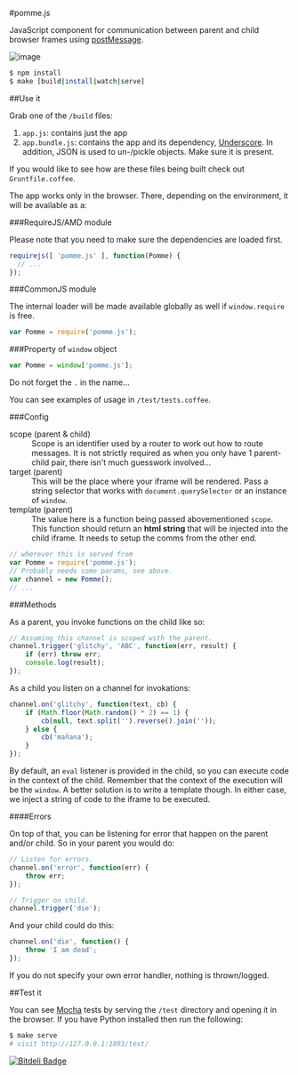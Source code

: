 #pomme.js

JavaScript component for communication between parent and child browser frames using [postMessage](http://devdocs.io/dom/window.postmessage).

![image](https://raw.github.com/radekstepan/pomme.js/master/example.png)

```bash
$ npm install
$ make [build|install|watch|serve]
```

##Use it

Grab one of the `/build` files:

1. `app.js`: contains just the app
1. `app.bundle.js`: contains the app and its dependency, [Underscore](http://underscorejs.org/). In addition, JSON is used to un-/pickle objects. Make sure it is present.

If you would like to see how are these files being built check out `Gruntfile.coffee`.

The app works only in the browser. There, depending on the environment, it will be available as a:

###RequireJS/AMD module

Please note that you need to make sure the dependencies are loaded first.

```javascript
requirejs([ 'pomme.js' ], function(Pomme) {
  // ...
});
```

###CommonJS module

The internal loader will be made available globally as well if `window.require` is free.

```javascript
var Pomme = require('pomme.js');
```

###Property of `window` object

```javascript
var Pomme = window['pomme.js'];
```

Do not forget the `.` in the name...

You can see examples of usage in `/test/tests.coffee`.

###Config

<dl>
  <dt>scope (parent &amp; child)</dt>
  <dd>Scope is an identifier used by a router to work out how to route messages. It is not strictly required as when you only have 1 parent-child pair, there isn't much guesswork involved...</dd>

  <dt>target (parent)</dt>
  <dd>This will be the place where your iframe will be rendered. Pass a string selector that works with <code>document.querySelector</code> or an instance of <code>window</code>.</dd>

  <dt>template (parent)</dt>
  <dd>The value here is a function being passed abovementioned <code>scope</code>. This function should return an <strong>html string</strong> that will be injected into the child iframe. It needs to setup the comms from the other end.</dd>
</dl>

```javascript
// wherever this is served from
var Pomme = require('pomme.js');
// Probably needs some params, see above.
var channel = new Pomme();
// ...
```

###Methods

As a parent, you invoke functions on the child like so:

```javascript
// Assuming this channel is scoped with the parent.
channel.trigger('glitchy', 'ABC', function(err, result) {
    if (err) throw err;
    console.log(result);
});
```

As a child you listen on a channel for invokations:

```javascript
channel.on('glitchy', function(text, cb) {
    if (Math.floor(Math.random() * 2) == 1) {
        cb(null, text.split('').reverse().join(''));
    } else {
        cb('mañana');
    }
});
```

By default, an `eval` listener is provided in the child, so you can execute code in the context of the child. Remember that the context of the execution will be the `window`. A better solution is to write a template though. In either case, we inject a string of code to the iframe to be executed.

####Errors

On top of that, you can be listening for error that happen on the parent and/or child. So in your parent you would do:

```javascript
// Listen for errors.
channel.on('error', function(err) {
    throw err;
});

// Trigger on child.
channel.trigger('die');
```

And your child could do this:

```javascript
channel.on('die', function() {
    throw 'I am dead';
});
```

If you do not specify your own error handler, nothing is thrown/logged.

##Test it

You can see [Mocha](http://visionmedia.github.io/mocha/) tests by serving the `/test` directory and opening it in the browser. If you have Python installed then run the following:

```bash
$ make serve
# visit http://127.0.0.1:1893/test/
```

[![Bitdeli Badge](https://d2weczhvl823v0.cloudfront.net/radekstepan/pomme.js/trend.png)](https://bitdeli.com/free "Bitdeli Badge")

